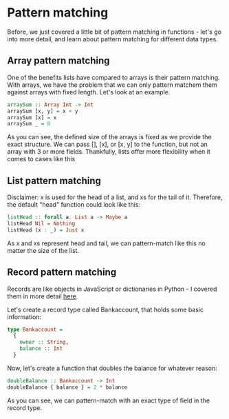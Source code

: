 # Pattern matching 

Before, we just covered a little bit of pattern matching in functions - let's go into more detail, and learn about pattern matching for different data types. 

## Array pattern matching 
One of the benefits lists have compared to arrays is their pattern matching. With arrays, we have the problem that we can only pattern matchem them against arrays with fixed length. Let's look at an example. 

```haskell 
arraySum :: Array Int -> Int 
arraySum [x, y] = x + y
arraySum [x] = x 
arraySum _ = 0 
```
As you can see, the defined size of the arrays is fixed as we provide the exact structure. We can pass [], [x], or [x, y] 
to the function, but not an array with 3 or more fields. 
Thankfully, lists offer more flexibility when it comes to cases like this

## List pattern matching 

Disclaimer: x is used for the head of a list, and xs for the tail of it. 
Therefore, the default "head" function could look like this: 

```haskell 
listHead :: forall a. List a -> Maybe a 
listHead Nil = Nothing
listHead (x : _) = Just x 
```
As x and xs represent head and tail, we can pattern-match like this no matter the size of the list. 

## Record pattern matching 

Records are like objects in JavaScript or dictionaries in Python - I covered them in more detail [here](https://github.com/LouisPetrik/cheatsheet/blob/master/purescript.md#records-1). 

Let's create a record type called Bankaccount, that holds some basic information: 

```haskell 
type Bankaccount = 
  { 
    owner :: String, 
    balance :: Int
  }
```

Now, let's create a function that doubles the balance for whatever reason: 

```haskell
doubleBalance :: Bankaccount -> Int 
doubleBalance { balance } = 2 * balance 
```
As you can see, we can pattern-match with an exact type of field in the record type. 